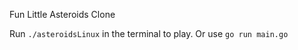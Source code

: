 Fun Little Asteroids Clone

Run ``` ./asteroidsLinux ``` in the terminal to play. Or use ```go run main.go```
